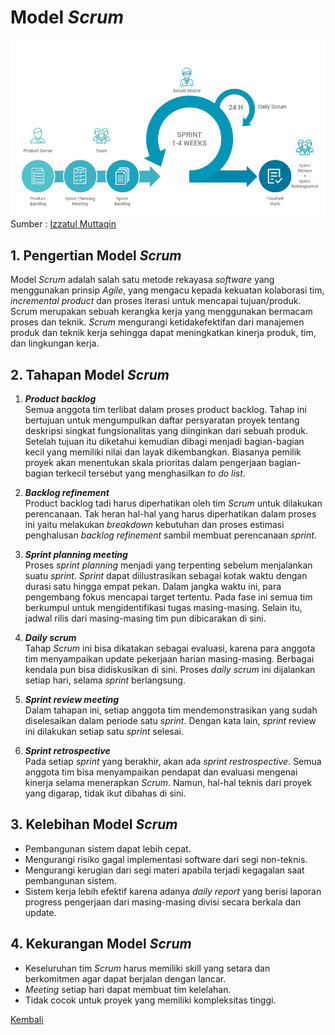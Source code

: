 # Model *Scrum*
![Scrum](images/scrum.png)  
Sumber : [Izzatul Muttaqin](https://medium.com/ppl-c6-big-data/ppl-6-0-week-3-4-scrum-ad0c8341a5c9)

## 1. Pengertian Model *Scrum*
Model *Scrum* adalah salah satu metode rekayasa *software* yang menggunakan prinsip *Agile*, yang mengacu kepada kekuatan kolaborasi tim, *incremental product* dan proses iterasi untuk mencapai tujuan/produk. Scrum merupakan sebuah kerangka kerja yang menggunakan bermacam proses dan teknik. *Scrum* mengurangi ketidakefektifan dari manajemen produk dan teknik kerja sehingga dapat meningkatkan kinerja produk, tim, dan lingkungan kerja.

## 2. Tahapan Model *Scrum*
  1. ***Product backlog***  
  Semua anggota tim terlibat dalam proses product backlog. Tahap ini bertujuan untuk mengumpulkan daftar persyaratan proyek tentang deskripsi singkat fungsionalitas yang diinginkan dari sebuah produk. Setelah tujuan itu diketahui kemudian dibagi menjadi bagian-bagian kecil yang memiliki nilai dan layak dikembangkan. Biasanya pemilik proyek akan menentukan skala prioritas dalam pengerjaan bagian-bagian terkecil tersebut yang menghasilkan *to do list*. 

  2. ***Backlog refinement***  
  Product backlog tadi harus diperhatikan oleh tim *Scrum* untuk dilakukan perencanaan. Tak heran hal-hal yang harus diperhatikan dalam proses ini yaitu melakukan *breakdown* kebutuhan dan proses estimasi penghalusan *backlog refinement* sambil membuat perencanaan *sprint*.

  3. ***Sprint planning meeting***  
  Proses *sprint planning* menjadi yang terpenting sebelum menjalankan suatu *sprint*. *Sprint* dapat diilustrasikan sebagai kotak waktu dengan durasi satu hingga empat pekan. Dalam jangka waktu ini, para pengembang fokus mencapai target tertentu. Pada fase ini semua tim berkumpul untuk mengidentifikasi tugas masing-masing. Selain itu, jadwal rilis dari masing-masing tim pun dibicarakan di sini.

  4. ***Daily scrum***  
  Tahap *Scrum* ini bisa dikatakan sebagai evaluasi, karena para anggota tim menyampaikan update pekerjaan harian masing-masing. Berbagai kendala pun bisa didiskusikan di sini. Proses *daily scrum* ini dijalankan setiap hari, selama *sprint* berlangsung.

  5. ***Sprint review meeting***  
  Dalam tahapan ini, setiap anggota tim mendemonstrasikan yang sudah diselesaikan dalam periode satu *sprint*. Dengan kata lain, *sprint* review ini dilakukan setiap satu *sprint* selesai.

  6. ***Sprint retrospective***  
  Pada setiap *sprint* yang berakhir, akan ada *sprint restrospective*. Semua anggota tim bisa menyampaikan pendapat dan evaluasi mengenai kinerja selama menerapkan *Scrum*. Namun, hal-hal teknis dari proyek yang digarap, tidak ikut dibahas di sini. 

## 3. Kelebihan Model *Scrum*
  - Pembangunan sistem dapat lebih cepat.
  - Mengurangi risiko gagal implementasi software dari segi non-teknis.
  - Mengurangi kerugian dari segi materi apabila terjadi kegagalan saat pembangunan sistem.
  - Sistem kerja lebih efektif karena adanya *daily report* yang berisi laporan progress pengerjaan dari masing-masing divisi secara berkala dan update.

## 4. Kekurangan Model *Scrum*
  - Keseluruhan tim *Scrum* harus memiliki skill yang setara dan berkomitmen agar dapat berjalan dengan lancar.
  - *Meeting* setiap hari dapat membuat tim kelelahan.
  - Tidak cocok untuk proyek yang memiliki kompleksitas tinggi.

[Kembali](README.md)